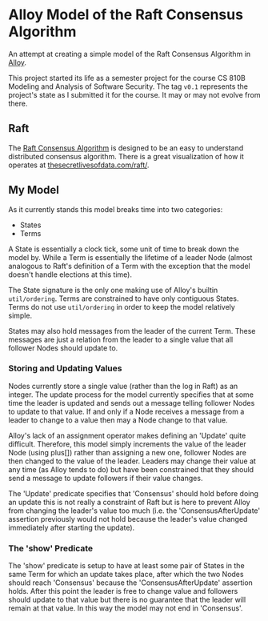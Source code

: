# Alloy Model of the Raft Consensus Algorithm
An attempt at creating a simple model of the Raft Consensus Algorithm in
[Alloy](http://alloy.mit.edu/alloy/).

This project started its life as a semester project for the course CS 810B
Modeling and Analysis of Software Security.  The tag `v0.1` represents the
project's state as I submitted it for the course. It may or may not evolve from
there.

## Raft
The [Raft Consensus Algorithm](https://raft.github.io/) is designed to be an
easy to understand distributed consensus algorithm. There is a great
visualization of how it operates at
[thesecretlivesofdata.com/raft/](http://thesecretlivesofdata.com/raft/).

## My Model
As it currently stands this model breaks time into two categories:

- States
- Terms

A State is essentially a clock tick, some unit of time to break down the model
by. While a Term is essentially the lifetime of a leader Node (almost analogous
to Raft's definition of a Term with the exception that the model doesn't handle
elections at this time).

The State signature is the only one making use of Alloy's builtin
`util/ordering`.  Terms are constrained to have only contiguous States. Terms do
not use `util/ordering` in order to keep the model relatively simple.

States may also hold messages from the leader of the current Term. These
messages are just a relation from the leader to a single value that all follower
Nodes should update to.

### Storing and Updating Values
Nodes currently store a single value (rather than the log in Raft) as an
integer. The update process for the model currently specifies that at some time
the leader is updated and sends out a message telling follower Nodes to update
to that value. If and only if a Node receives a message from a leader to change
to a value then may a Node change to that value.

Alloy's lack of an assignment operator makes defining an 'Update' quite
difficult. Therefore, this model simply increments the value of the leader Node
(using plus[]) rather than assigning a new one, follower Nodes are then changed
to the value of the leader. Leaders may change their value at any time (as Alloy
tends to do) but have been constrained that they should send a message to update
followers if their value changes.

The 'Update' predicate specifies that 'Consensus' should hold before doing an
update this is not really a constraint of Raft but is here to prevent Alloy from
changing the leader's value too much (i.e. the 'ConsensusAfterUpdate' assertion
previously would not hold because the leader's value changed immediately after
starting the update).

### The 'show' Predicate
The 'show' predicate is setup to have at least some pair of States in the same
Term for which an update takes place, after which the two Nodes should reach
'Consensus' because the 'ConsensusAfterUpdate' assertion holds. After this point
the leader is free to change value and followers should update to that value but
there is no guarantee that the leader will remain at that value. In this way the
model may not end in 'Consensus'.
